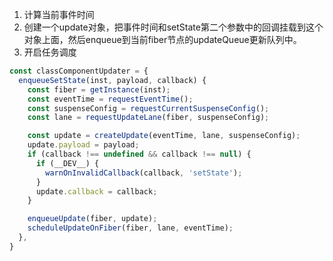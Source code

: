 1. 计算当前事件时间
2. 创建一个update对象，把事件时间和setState第二个参数中的回调挂载到这个对象上面，然后enqueue到当前fiber节点的updateQueue更新队列中。
3. 开启任务调度

```js
const classComponentUpdater = {
  enqueueSetState(inst, payload, callback) {
    const fiber = getInstance(inst);
    const eventTime = requestEventTime();
    const suspenseConfig = requestCurrentSuspenseConfig();
    const lane = requestUpdateLane(fiber, suspenseConfig);

    const update = createUpdate(eventTime, lane, suspenseConfig);
    update.payload = payload;
    if (callback !== undefined && callback !== null) {
      if (__DEV__) {
        warnOnInvalidCallback(callback, 'setState');
      }
      update.callback = callback;
    }

    enqueueUpdate(fiber, update);
    scheduleUpdateOnFiber(fiber, lane, eventTime);
  },
}
```